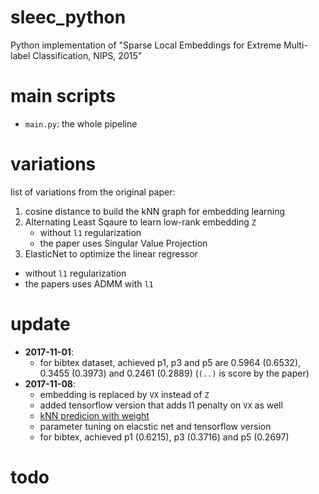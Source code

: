 # sleec_python

Python implementation of "Sparse Local Embeddings for Extreme Multi-label Classification, NIPS, 2015"

# main scripts

- `main.py`: the whole pipeline

# variations

list of variations from the original paper:

1. cosine distance to build the kNN graph for embedding learning
2. Alternating Least Sqaure to learn low-rank embedding `Z`
   - without `l1` regularization
   - the paper uses Singular Value Projection
3. ElasticNet to optimize the linear regressor
  - without `l1` regularization
  - the papers uses ADMM with `l1`

# update
  - **2017-11-01**:
    - for bibtex dataset, achieved p1, p3 and p5 are 0.5964 (0.6532), 0.3455 (0.3973) and 0.2461 (0.2889) (`(..)` is score by the paper)
  - **2017-11-08**: 
    - embedding is replaced by `VX` instead of `Z`
    - added tensorflow version that adds l1 penalty on `VX` as well
    - [kNN predicion with weight](https://en.wikipedia.org/wiki/K-nearest_neighbors_algorithm)
    - parameter tuning on elacstic net and tensorflow version
    - for bibtex, achieved p1 (0.6215), p3 (0.3716) and p5 (0.2697)
  
# todo


